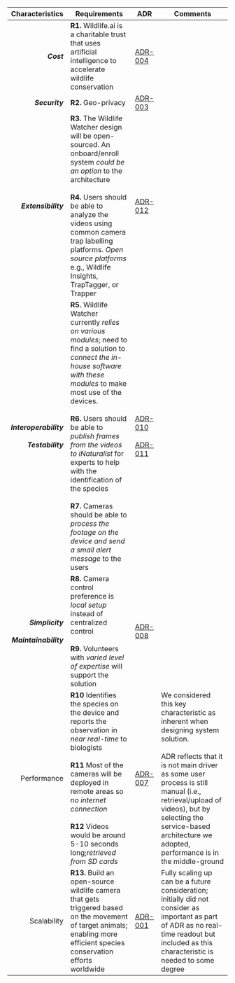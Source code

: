 |                       **Characteristics** | **Requirements**                                                                                                                                                                                                                                                                                                                                                                                                                                          | **ADR**                                                                                                                                                                                                             | **Comments**                                                                                                                                                                                                                     |
|------------------------------------------:|-----------------------------------------------------------------------------------------------------------------------------------------------------------------------------------------------------------------------------------------------------------------------------------------------------------------------------------------------------------------------------------------------------------------------------------------------------------|---------------------------------------------------------------------------------------------------------------------------------------------------------------------------------------------------------------------|----------------------------------------------------------------------------------------------------------------------------------------------------------------------------------------------------------------------------------|
|                                **_Cost_** | **R1.** Wildlife.ai is a charitable trust that uses artificial intelligence to accelerate wildlife conservation                                                                                                                                                                                                                                                                                                                                           | [ADR-004](/4-ADRs/ADR-004%20Cost%20Is%20Important.adoc)                                                                                                                                                             |                                                                                                                                                                                                                                  |
|                            **_Security_** | **R2.** Geo-privacy                                                                                                                                                                                                                                                                                                                                                                                                                                       | [ADR-003](/4-ADRs/ADR-003%20Geoprivacy%20Security%20for%20Videos.adoc)                                                                                                                                              |                                                                                                                                                                                                                                  |
|                       **_Extensibility_** | **R3.** The Wildlife Watcher design will be open-sourced. An onboard/enroll system _could be an option_ to the architecture<br><br>**R4.** Users should be able to analyze the videos using common camera trap labelling platforms. _Open source platforms_ e.g., Wildlife Insights, TrapTagger, or Trapper                                                                                                                                               | [ADR-012](/4-ADRs/ADR-012%20Extensibility%20Is%20An%20Important%20Architectural%20Characteristic.adoc)                                                                                                              |                                                                                                                                                                                                                                  |
| **_Interoperability<br><br>Testability_** | **R5.** Wildlife Watcher currently _relies on various modules_; need to find a solution to _connect the in-house software with these modules_ to make most use of the devices.<br><br>**R6.** Users should be able to _publish frames from the videos to iNaturalist_ for experts to help with the identification of the species<br><br>**R7.** Cameras should be able to _process the footage on the device and send a small alert message_ to the users | [ADR-010](/4-ADRs/ADR-010%20Testability%20Is%20A%20Major%20Architectural%20Characteristic.adoc)<br><br>[ADR-011](/4-ADRs/ADR-011%20Interoperability%20Is%20An%20Important%20Architectural%20Characteristic%20.adoc) |                                                                                                                                                                                                                                  |
| **_Simplicity<br><br>Maintainability_**   | **R8.** Camera control preference is _local setup_ instead of centralized control<br><br>**R9.** Volunteers with _varied level of expertise_ will support the solution                                                                                                                                                                                                                                                                                    | [ADR-008](/4-ADRs/ADR-008%20Simplicity%20As%20An%20Architectural%20Characteristic.adoc)                                                                                                                             |                                                                                                                                                                                                                                  |
| Performance                               | **R10** Identifies the species on the device and reports the observation in _near real-time_ to biologists<br><br>**R11** Most of the cameras will be deployed in remote areas so _no internet connection_<br><br>**R12** Videos would be around 5-10 seconds long;_retrieved from SD cards_                                                                                                                                                              | [ADR-007](/4-ADRs/ADR-007%20Performance%20Is%20A%20Major%20Concern.adoc)                                                                                                                                            | We considered this key characteristic as inherent when designing system solution.<br><br>ADR reflects that it is not main driver as some user process is still manual (i.e., retrieval/upload of videos), but by selecting the service-based architecture we adopted, performance is in the middle-ground |
| Scalability                               | **R13.** Build an open-source wildlife camera that gets triggered based on the movement of target animals; enabling more efficient species conservation efforts worldwide                                                                                                                                                                                                                                                                                 | [ADR-001](/4-ADRs/ADR-001%20No%20Scalability.adoc)                                                                                                                                                                  | Fully scaling up can be a future consideration; initially did not consider as important as part of ADR as no real-time readout but included as this characteristic is needed to some degree                                                                                                                      |
